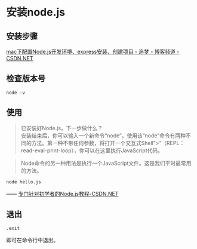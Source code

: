 # 安装node.js

## 安装步骤

[mac下配置Node.js开发环境、express安装、创建项目 - 追梦 - 博客频道 - CSDN.NET](http://blog.csdn.net/quanqinyang/article/details/50587284)

## 检查版本号

	node -v
	
## 使用
	
> 已安装好Node.js，下一步做什么？  
安装结束后，你可以输入一个新命令“node”。使用该“node”命令有两种不同的方法。第一种不带任何参数，将打开一个交互式Shell“>”（REPL： read-eval-print-loop），你可以在这里执行JavaScript代码。

> Node命令的另一种用法是执行一个JavaScript文件。这是我们平时最常用的方法。

	node hello.js
 
> 

—— [专门针对初学者的Node.js教程-CSDN.NET](http://www.csdn.net/article/2013-08-28/2816731-absolute-beginners-guide-to-nodejs)

## 退出

	.exit
	
即可在命令行中退出。

	

